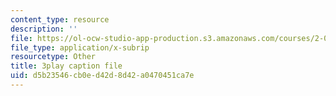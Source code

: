 ```yaml
---
content_type: resource
description: ''
file: https://ol-ocw-studio-app-production.s3.amazonaws.com/courses/2-003sc-engineering-dynamics-fall-2011/d5b23546cb0ed42d8d42a0470451ca7e_zNCBDrnT05E.srt
file_type: application/x-subrip
resourcetype: Other
title: 3play caption file
uid: d5b23546-cb0e-d42d-8d42-a0470451ca7e
---
```


